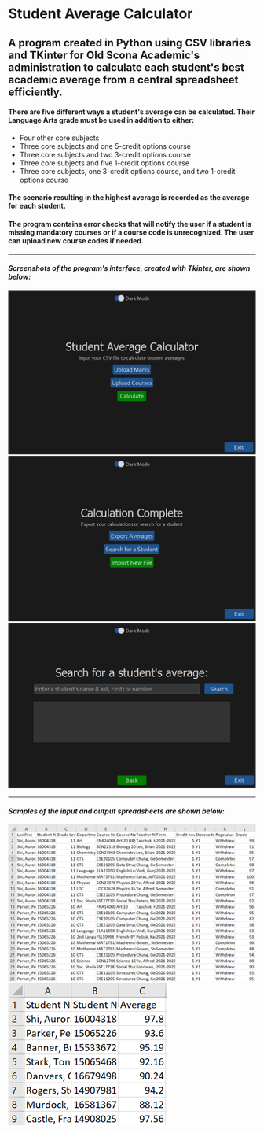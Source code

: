 # Student Average Calculator
## A program created in Python using CSV libraries and TKinter for Old Scona Academic's administration to calculate each student's best academic average from a central spreadsheet efficiently. 
#### There are five different ways a student's average can be calculated. Their Language Arts grade must be used in addition to either:
* Four other core subjects
* Three core subjects and one 5-credit options course
* Three core subjects and two 3-credit options course
* Three core subjects and five 1-credit options course
* Three core subjects, one 3-credit options course, and two 1-credit options course
#### The scenario resulting in the highest average is recorded as the average for each student. 

#### The program contains error checks that will notify the user if a student is missing mandatory courses or if a course code is unrecognized. The user can upload new course codes if needed. 
***
#### *Screenshots of the program's interface, created with Tkinter, are shown below:*
![Main Screen](https://github.com/asyf16/Average-Calculator/blob/0fbcfc068c5641b42fb8c844ebd44558f94c134d/Main.png)
![Completed Screen](https://github.com/asyf16/Average-Calculator/blob/0fbcfc068c5641b42fb8c844ebd44558f94c134d/Complete.png)
![Student Search](https://github.com/asyf16/Average-Calculator/blob/5f7c09fe564da75c49ffea5999d42e277d95d667/Search.png)
***
#### *Samples of the input and output spreadsheets are shown below:*
![Input](https://github.com/asyf16/Average-Calculator/blob/0fbcfc068c5641b42fb8c844ebd44558f94c134d/Input.png)
![Output](https://github.com/asyf16/Average-Calculator/blob/5f7c09fe564da75c49ffea5999d42e277d95d667/Result.png)


